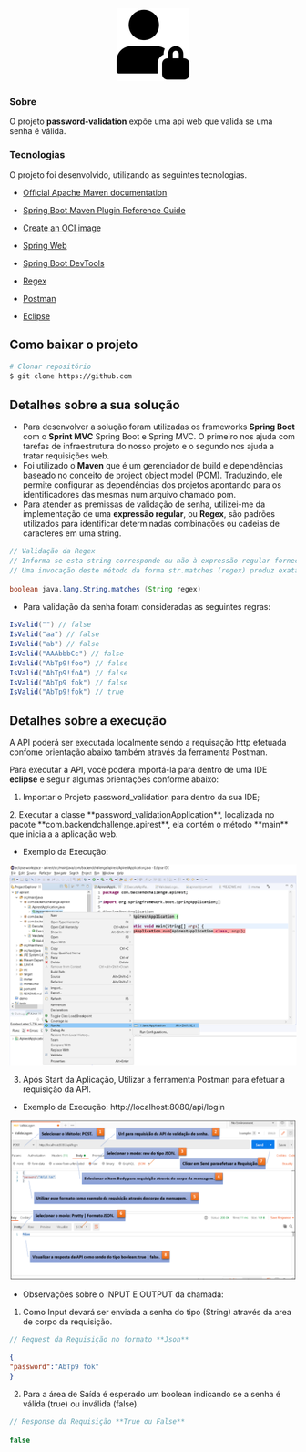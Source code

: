 <p align="center">
  <img src="./src/main/resources/images/password.png"  title="Password">
</p>


### Sobre

O projeto **password-validation** expõe uma api web que valida se uma senha é válida.

### Tecnologias

O projeto foi desenvolvido, utilizando as seguintes tecnologias.

* [Official Apache Maven documentation](https://maven.apache.org/guides/index.html)
* [Spring Boot Maven Plugin Reference Guide](https://docs.spring.io/spring-boot/docs/2.5.0/maven-plugin/reference/html/)
* [Create an OCI image](https://docs.spring.io/spring-boot/docs/2.5.0/maven-plugin/reference/html/#build-image)
* [Spring Web](https://docs.spring.io/spring-boot/docs/2.5.0/reference/htmlsingle/#boot-features-developing-web-applications)
* [Spring Boot DevTools](https://docs.spring.io/spring-boot/docs/2.5.0/reference/htmlsingle/#using-boot-devtools)
* [Regex](https://regexr.com/)

* [Postman](https://www.postman.com/downloads/)

* [Eclipse](https://www.eclipse.org/downloads/packages/release/2021-03)


## Como baixar o projeto

```bash
# Clonar repositório
$ git clone https://github.com
```

## Detalhes sobre a sua solução

- Para desenvolver a solução foram utilizadas os frameworks  **Spring Boot** com o **Sprint MVC** Spring Boot e Spring MVC. O primeiro nos ajuda com tarefas de infraestrutura do nosso projeto e o segundo nos ajuda a tratar requisições web.
- Foi utilizado o **Maven** que é um gerenciador de build e dependências baseado no conceito de project object model (POM). Traduzindo, ele permite configurar as dependências dos projetos apontando para os identificadores das mesmas num arquivo chamado pom.
- Para atender as premissas de validação de senha, utilizei-me da implementação de uma **expressão regular**, ou **Regex**, são padrões utilizados para identificar determinadas combinações ou cadeias de caracteres em uma string.

```java
// Validação da Regex 
// Informa se esta string corresponde ou não à expressão regular fornecida.
// Uma invocação deste método da forma str.matches (regex) produz exatamente o mesmo resultado da expressão.

boolean java.lang.String.matches (String regex)
```

- Para validação da senha foram consideradas as seguintes regras:

```java
IsValid("") // false  
IsValid("aa") // false  
IsValid("ab") // false  
IsValid("AAAbbbCc") // false  
IsValid("AbTp9!foo") // false  
IsValid("AbTp9!foA") // false
IsValid("AbTp9 fok") // false
IsValid("AbTp9!fok") // true
```


## Detalhes sobre a execução

A API poderá ser executada localmente sendo a requisação http efetuada confome orientação abaixo também através da ferramenta Postman.

Para executar a API, você podera importá-la para dentro de uma IDE **eclipse** e seguir algumas orientações conforme abaixo:

 1. Importar o Projeto password_validation para dentro da sua IDE;
 <p>
 2. Executar a classe **password_validationApplication**, localizada no pacote **com.backendchallenge.apirest**, ela contém o método **main** que inicia a a aplicação web.


 - Exemplo da Execução:

<p align="center">
  <img src="./src/main/resources/images/execute.png"  width="800" title="Eclipse">
</p>


 3. Após Start da Aplicação, Utilizar a ferramenta Postman para efetuar a requisição da API.

 - Exemplo da Execução: http://localhost:8080/api/login


 <p align="center">
  <img src="./src/main/resources/images/postman.png" width="800"  title="Postman">
</p>

- Observações sobre o INPUT E OUTPUT da chamada:

1. Como Input devará ser enviada a senha do tipo (String) através da area de corpo da requisição.

```java
// Request da Requisição no formato **Json**
```
```Json
{
"password":"AbTp9 fok"
}
```

2.  Para a área de Saída é esperado um boolean indicando se a senha é válida (true) ou inválida (false).

```java
// Response da Requisição **True ou False**

false
```
